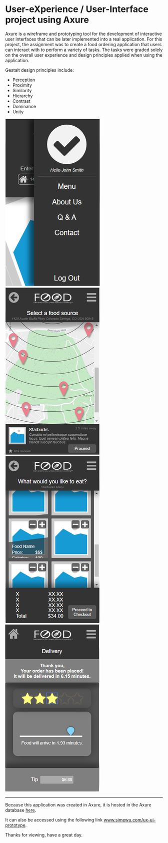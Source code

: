 # User-eXperience / User-Interface project using Axure
Axure is a wireframe and prototyping tool for the development of interactive user interfaces that can be later implemented into a real application. For this project, the assignment was to create a food ordering application that users can interact with to perform a variety of tasks. The tasks were graded solely on the overall user experience and design principles applied when using the application.

Gestalt design principles include:
- Perception
- Proximity
- Similarity
- Hierarchy
- Contrast
- Dominance
- Unity


![](screenshots/screen.1.png)![](screenshots/screen.2.png)![](screenshots/screen.3.png)![](screenshots/screen.4.png)

---

Because this application was created in Axure, it is hosted in the Axure database [here](https://eaa46o.axshare.com/).

It can also be accessed using the following link www.simewu.com/ux-ui-prototype.

Thanks for viewing, have a great day.
